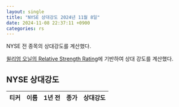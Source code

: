 ```yaml
---
layout: single
title: "NYSE 상대강도 2024년 11월 8일"
date: 2024-11-08 22:37:11 +0900
categories: rs
---
```

NYSE 전 종목의 상대강도를 계산했다.

[윌리엄 오닐의 Relative Strength Rating](https://www.williamoneil.com/proprietary-ratings-and-rankings/)에 기반하여 상대 강도를 계산했다.

## NYSE 상대강도

|티커|이름|1년 전|종가|상대강도|
|------|---|-----|--|------|
